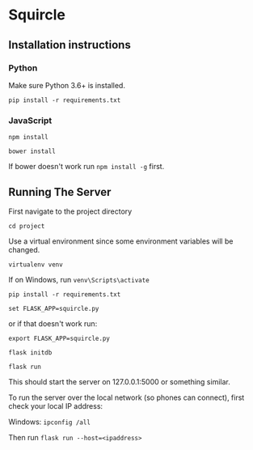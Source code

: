 # Squircle

## Installation instructions

### Python

Make sure Python 3.6+ is installed.

`pip install -r requirements.txt`

### JavaScript

`npm install`

`bower install`

If bower doesn't work run `npm install -g` first. 

## Running The Server

First navigate to the project directory

`cd project`

Use a virtual environment since some environment variables will be changed.

`virtualenv venv`

If on Windows, run `venv\Scripts\activate`

`pip install -r requirements.txt`

`set FLASK_APP=squircle.py`

or if that doesn't work run:

`export FLASK_APP=squircle.py`

`flask initdb`

`flask run`

This should start the server on 127.0.0.1:5000 or something similar.

To run the server over the local network (so phones can connect), first check your local IP address:

Windows: `ipconfig /all`

Then run `flask run --host=<ipaddress>`